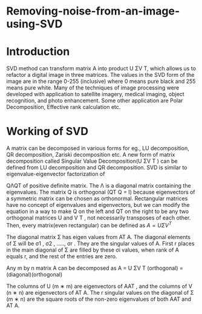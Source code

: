 # Removing-noise-from-an-image-using-SVD

# Introduction
SVD method can transform matrix A into product U ΣV T, which allows us to refactor a digital image in three matrices. The values in the SVD form of the image are in the range 0-255 (inclusive) where 0 means pure black and 255 means pure white. Many of the techniques of image processing were developed with application to satellite imagery, medical imaging, object recognition, and photo enhancement. Some other application are Polar Decomposition, Effective rank calculation etc.

# Working of SVD
A matrix can be decomposed in various forms for eg., LU decomposition, QR decomposition, Zariski decomposition etc.
A new form of matrix decomposition called Singular Value Decomposition(U ΣV T ) can be defined from LU
decomposition and QR decomposition. SVD is similar to eigenvalue-eigenvector factorization of

QΛQT of positive definite matrix. The Λ is a diagonal matrix containing the eigenvalues. The matrix Q is orthogonal
(QT Q = I) because eigenvectors of a symmetric matrix can be chosen as orthonormal.
Rectangular matrices have no concept of eigenvalues and eigenvectors, but we can modify the equation in a way to
make Q on the left and QT on the right to be any two orthogonal matrices U and V T , not necessarily transposes
of each other. Then, every matrix(even rectangular) can be defined as $A = U\Sigma V^T$

The diagonal matrix Σ has eigen values from AT A. The
diagonal elements of Σ will be σ1 , σ2 , ....., σr . They are the singular values of A. First r places in the main diagonal of Σ are filled by these σi values, when rank of A equals r, and the rest of the entries are zero.

Any m by n matrix A can be decomposed as
A = U ΣV T
(orthogonal) = (diagonal)(orthogonal)

The columns of U (m ∗ m) are eigenvectors of AAT , and the columns of V (n ∗ n) are eigenvectors of AT A. The r singular values on the diagonal of Σ (m ∗ n) are the square roots of the non-zero eigenvalues of both AAT and AT A.




